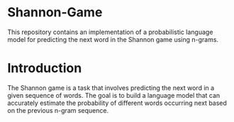 # Shannon-Game
This repository contains an implementation of a probabilistic language model for predicting the next word in the Shannon game using n-grams.

# Introduction
The Shannon game is a task that involves predicting the next word in a given sequence of words. The goal is to build a language model that can accurately estimate the probability of different words 
occurring next based on the previous n-gram sequence.
